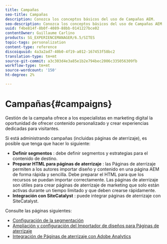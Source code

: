 ```yaml
---
title: Campañas
seo-title: Campañas
description: Conozca los conceptos básicos del uso de Campañas AEM.
seo-description: Conozca los conceptos básicos del uso de Campañas AEM.
uuid: f4be814f-8b0f-4089-88bb-0141227bce02
contentOwner: Guillaume Carlino
products: SG_EXPERIENCEMANAGER/6.5/SITES
topic-tags: personalization
content-type: reference
discoiquuid: 4a3a2ad7-40b0-4f19-a012-167453f58bc2
translation-type: tm+mt
source-git-commit: a3c303d4e3a85e1b2e794bec2006c335056309fb
workflow-type: tm+mt
source-wordcount: '150'
ht-degree: 2%

---
```



# Campañas{#campaigns}

Gestión de la campaña ofrece a los especialistas en marketing digital la oportunidad de ofrecer contenido personalizado y crear experiencias dedicadas para visitantes.

Si está administrando campañas (incluidas páginas de aterrizaje), es posible que tenga que hacer lo siguiente:

* **Definir segmentos** : debe definir segmentos y estrategias para el contenido de destino.
* **Preparar HTML para páginas de aterrizaje** : las Páginas de aterrizaje permiten a los autores importar diseño y contenido en una página AEM de forma rápida y sencilla. Debe preparar el HTML para que los recursos se puedan importar correctamente. Las páginas de aterrizaje son útiles para crear páginas de aterrizaje de marketing que solo están activas durante un tiempo limitado y que deben crearse rápidamente.
* **Integración con SiteCatalyst** : puede integrar páginas de aterrizaje con SiteCatalyst.

Consulte las páginas siguientes:

* [Configuración de la segmentación](/help/sites-administering/campaign-segmentation.md)
* [Ampliación y configuración del Importador de diseños para Páginas de aterrizaje](/help/sites-administering/extending-the-design-importer-for-landingpages.md)
* [Integración de Páginas de aterrizaje con Adobe Analytics](/help/sites-administering/integrating-landing-pages-with-adobe-analytics.md)

